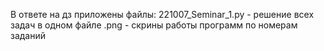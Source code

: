 В ответе на дз приложены файлы:
221007_Seminar_1.py - решение всех задач в одном файле
.png - скрины работы программ по номерам заданий
